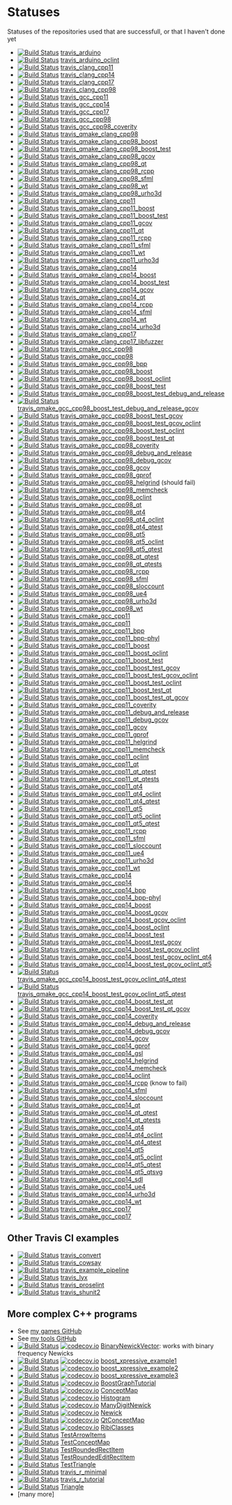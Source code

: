 # Statuses

Statuses of the repositories used that are successfull, or that I haven't done yet

 * [![Build Status](https://travis-ci.org/richelbilderbeek/travis_arduino.svg?branch=master)](https://travis-ci.org/richelbilderbeek/travis_arduino) [travis_arduino](https://github.com/richelbilderbeek/travis_arduino)
 * [![Build Status](https://travis-ci.org/richelbilderbeek/travis_arduino_oclint.svg?branch=master)](https://travis-ci.org/richelbilderbeek/travis_arduino_oclint) [travis_arduino_oclint](https://github.com/richelbilderbeek/travis_arduino_oclint)
 * [![Build Status](https://travis-ci.org/richelbilderbeek/travis_clang_cpp11.svg?branch=master)](https://travis-ci.org/richelbilderbeek/travis_clang_cpp11) [travis_clang_cpp11](https://github.com/richelbilderbeek/travis_clang_cpp11)
 * [![Build Status](https://travis-ci.org/richelbilderbeek/travis_clang_cpp14.svg?branch=master)](https://travis-ci.org/richelbilderbeek/travis_clang_cpp14) [travis_clang_cpp14](https://github.com/richelbilderbeek/travis_clang_cpp14)
 * [![Build Status](https://travis-ci.org/richelbilderbeek/travis_clang_cpp17.svg?branch=master)](https://travis-ci.org/richelbilderbeek/travis_clang_cpp17) [travis_clang_cpp17](https://github.com/richelbilderbeek/travis_clang_cpp17)
 * [![Build Status](https://travis-ci.org/richelbilderbeek/travis_clang_cpp98.svg?branch=master)](https://travis-ci.org/richelbilderbeek/travis_clang_cpp98) [travis_clang_cpp98](https://github.com/richelbilderbeek/travis_clang_cpp98)
 * [![Build Status](https://travis-ci.org/richelbilderbeek/travis_gcc_cpp11.svg?branch=master)](https://travis-ci.org/richelbilderbeek/travis_gcc_cpp11) [travis_gcc_cpp11](https://github.com/richelbilderbeek/travis_gcc_cpp11)
 * [![Build Status](https://travis-ci.org/richelbilderbeek/travis_gcc_cpp14.svg?branch=master)](https://travis-ci.org/richelbilderbeek/travis_gcc_cpp14) [travis_gcc_cpp14](https://github.com/richelbilderbeek/travis_gcc_cpp14)
 * [![Build Status](https://travis-ci.org/richelbilderbeek/travis_gcc_cpp17.svg?branch=master)](https://travis-ci.org/richelbilderbeek/travis_gcc_cpp17) [travis_gcc_cpp17](https://github.com/richelbilderbeek/travis_gcc_cpp17)
 * [![Build Status](https://travis-ci.org/richelbilderbeek/travis_gcc_cpp98.svg?branch=master)](https://travis-ci.org/richelbilderbeek/travis_gcc_cpp98) [travis_gcc_cpp98](https://github.com/richelbilderbeek/travis_gcc_cpp98)
 * [![Build Status](https://travis-ci.org/richelbilderbeek/travis_gcc_cpp98_coverity.svg?branch=master)](https://travis-ci.org/richelbilderbeek/travis_gcc_cpp98_coverity) [travis_gcc_cpp98_coverity](https://github.com/richelbilderbeek/travis_gcc_cpp98_coverity)
 * [![Build Status](https://travis-ci.org/richelbilderbeek/travis_qmake_clang_cpp98.svg?branch=master)](https://travis-ci.org/richelbilderbeek/travis_qmake_clang_cpp98) [travis_qmake_clang_cpp98](https://github.com/richelbilderbeek/travis_qmake_clang_cpp98)
 * [![Build Status](https://travis-ci.org/richelbilderbeek/travis_qmake_clang_cpp98_boost.svg?branch=master)](https://travis-ci.org/richelbilderbeek/travis_qmake_clang_cpp98_boost) [travis_qmake_clang_cpp98_boost](https://github.com/richelbilderbeek/travis_qmake_clang_cpp98_boost)
 * [![Build Status](https://travis-ci.org/richelbilderbeek/travis_qmake_clang_cpp98_boost_test.svg?branch=master)](https://travis-ci.org/richelbilderbeek/travis_qmake_clang_cpp98_boost_test) [travis_qmake_clang_cpp98_boost_test](https://github.com/richelbilderbeek/travis_qmake_clang_cpp98_boost_test)
 * [![Build Status](https://travis-ci.org/richelbilderbeek/travis_qmake_clang_cpp98_gcov.svg?branch=master)](https://travis-ci.org/richelbilderbeek/travis_qmake_clang_cpp98_gcov) [travis_qmake_clang_cpp98_gcov](https://github.com/richelbilderbeek/travis_qmake_clang_cpp98_gcov)
 * [![Build Status](https://travis-ci.org/richelbilderbeek/travis_qmake_clang_cpp98_qt.svg?branch=master)](https://travis-ci.org/richelbilderbeek/travis_qmake_clang_cpp98_qt) [travis_qmake_clang_cpp98_qt](https://github.com/richelbilderbeek/travis_qmake_clang_cpp98_qt)
 * [![Build Status](https://travis-ci.org/richelbilderbeek/travis_qmake_clang_cpp98_rcpp.svg?branch=master)](https://travis-ci.org/richelbilderbeek/travis_qmake_clang_cpp98_rcpp) [travis_qmake_clang_cpp98_rcpp](https://github.com/richelbilderbeek/travis_qmake_clang_cpp98_rcpp)
 * [![Build Status](https://travis-ci.org/richelbilderbeek/travis_qmake_clang_cpp98_sfml.svg?branch=master)](https://travis-ci.org/richelbilderbeek/travis_qmake_clang_cpp98_sfml) [travis_qmake_clang_cpp98_sfml](https://github.com/richelbilderbeek/travis_qmake_clang_cpp98_sfml)
 * [![Build Status](https://travis-ci.org/richelbilderbeek/travis_qmake_clang_cpp98_wt.svg?branch=master)](https://travis-ci.org/richelbilderbeek/travis_qmake_clang_cpp98_wt) [travis_qmake_clang_cpp98_wt](https://github.com/richelbilderbeek/travis_qmake_clang_cpp98_wt)
 * [![Build Status](https://travis-ci.org/richelbilderbeek/travis_qmake_clang_cpp98_urho3d.svg?branch=master)](https://travis-ci.org/richelbilderbeek/travis_qmake_clang_cpp98_urho3d) [travis_qmake_clang_cpp98_urho3d](https://github.com/richelbilderbeek/travis_qmake_clang_cpp98_urho3d)
 * [![Build Status](https://travis-ci.org/richelbilderbeek/travis_qmake_clang_cpp11.svg?branch=master)](https://travis-ci.org/richelbilderbeek/travis_qmake_clang_cpp11) [travis_qmake_clang_cpp11](https://github.com/richelbilderbeek/travis_qmake_clang_cpp11)
 * [![Build Status](https://travis-ci.org/richelbilderbeek/travis_qmake_clang_cpp11_boost.svg?branch=master)](https://travis-ci.org/richelbilderbeek/travis_qmake_clang_cpp11_boost) [travis_qmake_clang_cpp11_boost](https://github.com/richelbilderbeek/travis_qmake_clang_cpp11_boost)
 * [![Build Status](https://travis-ci.org/richelbilderbeek/travis_qmake_clang_cpp11_boost_test.svg?branch=master)](https://travis-ci.org/richelbilderbeek/travis_qmake_clang_cpp11_boost_test) [travis_qmake_clang_cpp11_boost_test](https://github.com/richelbilderbeek/travis_qmake_clang_cpp11_boost_test)
 * [![Build Status](https://travis-ci.org/richelbilderbeek/travis_qmake_clang_cpp11_gcov.svg?branch=master)](https://travis-ci.org/richelbilderbeek/travis_qmake_clang_cpp11_gcov) [travis_qmake_clang_cpp11_gcov](https://github.com/richelbilderbeek/travis_qmake_clang_cpp11_gcov)
 * [![Build Status](https://travis-ci.org/richelbilderbeek/travis_qmake_clang_cpp11_qt.svg?branch=master)](https://travis-ci.org/richelbilderbeek/travis_qmake_clang_cpp11_qt) [travis_qmake_clang_cpp11_qt](https://github.com/richelbilderbeek/travis_qmake_clang_cpp11_qt)
 * [![Build Status](https://travis-ci.org/richelbilderbeek/travis_qmake_clang_cpp11_rcpp.svg?branch=master)](https://travis-ci.org/richelbilderbeek/travis_qmake_clang_cpp11_rcpp) [travis_qmake_clang_cpp11_rcpp](https://github.com/richelbilderbeek/travis_qmake_clang_cpp11_rcpp)
 * [![Build Status](https://travis-ci.org/richelbilderbeek/travis_qmake_clang_cpp11_sfml.svg?branch=master)](https://travis-ci.org/richelbilderbeek/travis_qmake_clang_cpp11_sfml) [travis_qmake_clang_cpp11_sfml](https://github.com/richelbilderbeek/travis_qmake_clang_cpp11_sfml)
 * [![Build Status](https://travis-ci.org/richelbilderbeek/travis_qmake_clang_cpp11_wt.svg?branch=master)](https://travis-ci.org/richelbilderbeek/travis_qmake_clang_cpp11_wt) [travis_qmake_clang_cpp11_wt](https://github.com/richelbilderbeek/travis_qmake_clang_cpp11_wt)
 * [![Build Status](https://travis-ci.org/richelbilderbeek/travis_qmake_clang_cpp11_urho3d.svg?branch=master)](https://travis-ci.org/richelbilderbeek/travis_qmake_clang_cpp11_urho3d) [travis_qmake_clang_cpp11_urho3d](https://github.com/richelbilderbeek/travis_qmake_clang_cpp11_urho3d)
 * [![Build Status](https://travis-ci.org/richelbilderbeek/travis_qmake_clang_cpp14.svg?branch=master)](https://travis-ci.org/richelbilderbeek/travis_qmake_clang_cpp14) [travis_qmake_clang_cpp14](https://github.com/richelbilderbeek/travis_qmake_clang_cpp14)
 * [![Build Status](https://travis-ci.org/richelbilderbeek/travis_qmake_clang_cpp14_boost.svg?branch=master)](https://travis-ci.org/richelbilderbeek/travis_qmake_clang_cpp14_boost) [travis_qmake_clang_cpp14_boost](https://github.com/richelbilderbeek/travis_qmake_clang_cpp14_boost)
 * [![Build Status](https://travis-ci.org/richelbilderbeek/travis_qmake_clang_cpp14_boost_test.svg?branch=master)](https://travis-ci.org/richelbilderbeek/travis_qmake_clang_cpp14_boost_test) [travis_qmake_clang_cpp14_boost_test](https://github.com/richelbilderbeek/travis_qmake_clang_cpp14_boost_test)
 * [![Build Status](https://travis-ci.org/richelbilderbeek/travis_qmake_clang_cpp14_gcov.svg?branch=master)](https://travis-ci.org/richelbilderbeek/travis_qmake_clang_cpp14_gcov) [travis_qmake_clang_cpp14_gcov](https://github.com/richelbilderbeek/travis_qmake_clang_cpp14_gcov)
 * [![Build Status](https://travis-ci.org/richelbilderbeek/travis_qmake_clang_cpp14_qt.svg?branch=master)](https://travis-ci.org/richelbilderbeek/travis_qmake_clang_cpp14_qt) [travis_qmake_clang_cpp14_qt](https://github.com/richelbilderbeek/travis_qmake_clang_cpp14_qt)
 * [![Build Status](https://travis-ci.org/richelbilderbeek/travis_qmake_clang_cpp14_rcpp.svg?branch=master)](https://travis-ci.org/richelbilderbeek/travis_qmake_clang_cpp14_rcpp) [travis_qmake_clang_cpp14_rcpp](https://github.com/richelbilderbeek/travis_qmake_clang_cpp14_rcpp)
 * [![Build Status](https://travis-ci.org/richelbilderbeek/travis_qmake_clang_cpp14_sfml.svg?branch=master)](https://travis-ci.org/richelbilderbeek/travis_qmake_clang_cpp14_sfml) [travis_qmake_clang_cpp14_sfml](https://github.com/richelbilderbeek/travis_qmake_clang_cpp14_sfml)
 * [![Build Status](https://travis-ci.org/richelbilderbeek/travis_qmake_clang_cpp14_wt.svg?branch=master)](https://travis-ci.org/richelbilderbeek/travis_qmake_clang_cpp14_wt) [travis_qmake_clang_cpp14_wt](https://github.com/richelbilderbeek/travis_qmake_clang_cpp14_wt)
 * [![Build Status](https://travis-ci.org/richelbilderbeek/travis_qmake_clang_cpp14_urho3d.svg?branch=master)](https://travis-ci.org/richelbilderbeek/travis_qmake_clang_cpp14_urho3d) [travis_qmake_clang_cpp14_urho3d](https://github.com/richelbilderbeek/travis_qmake_clang_cpp14_urho3d)
 * [![Build Status](https://travis-ci.org/richelbilderbeek/travis_qmake_clang_cpp17.svg?branch=master)](https://travis-ci.org/richelbilderbeek/travis_qmake_clang_cpp17) [travis_qmake_clang_cpp17](https://github.com/richelbilderbeek/travis_qmake_clang_cpp17)
 * [![Build Status](https://travis-ci.org/richelbilderbeek/travis_qmake_clang_cpp17_libfuzzer.svg?branch=master)](https://travis-ci.org/richelbilderbeek/travis_qmake_clang_cpp17_libfuzzer) [travis_qmake_clang_cpp17_libfuzzer](https://github.com/richelbilderbeek/travis_qmake_clang_cpp17_libfuzzer)
 * [![Build Status](https://travis-ci.org/richelbilderbeek/travis_cmake_gcc_cpp98.svg?branch=master)](https://travis-ci.org/richelbilderbeek/travis_cmake_gcc_cpp98) [travis_cmake_gcc_cpp98](https://github.com/richelbilderbeek/travis_cmake_gcc_cpp98)
 * [![Build Status](https://travis-ci.org/richelbilderbeek/travis_qmake_gcc_cpp98.svg?branch=master)](https://travis-ci.org/richelbilderbeek/travis_qmake_gcc_cpp98) [travis_qmake_gcc_cpp98](https://github.com/richelbilderbeek/travis_qmake_gcc_cpp98)
 * [![Build Status](https://travis-ci.org/richelbilderbeek/travis_qmake_gcc_cpp98_bpp.svg?branch=master)](https://travis-ci.org/richelbilderbeek/travis_qmake_gcc_cpp98_bpp) [travis_qmake_gcc_cpp98_bpp](https://github.com/richelbilderbeek/travis_qmake_gcc_cpp98_bpp)
 * [![Build Status](https://travis-ci.org/richelbilderbeek/travis_qmake_gcc_cpp98_boost.svg?branch=master)](https://travis-ci.org/richelbilderbeek/travis_qmake_gcc_cpp98_boost) [travis_qmake_gcc_cpp98_boost](https://github.com/richelbilderbeek/travis_qmake_gcc_cpp98_boost)
 * [![Build Status](https://travis-ci.org/richelbilderbeek/travis_qmake_gcc_cpp98_boost_oclint.svg?branch=master)](https://travis-ci.org/richelbilderbeek/travis_qmake_gcc_cpp98_boost_oclint) [travis_qmake_gcc_cpp98_boost_oclint](https://github.com/richelbilderbeek/travis_qmake_gcc_cpp98_boost_oclint)
 * [![Build Status](https://travis-ci.org/richelbilderbeek/travis_qmake_gcc_cpp98_boost_test.svg?branch=master)](https://travis-ci.org/richelbilderbeek/travis_qmake_gcc_cpp98_boost_test) [travis_qmake_gcc_cpp98_boost_test](https://github.com/richelbilderbeek/travis_qmake_gcc_cpp98_boost_test)
 * [![Build Status](https://travis-ci.org/richelbilderbeek/travis_qmake_gcc_cpp98_boost_test_debug_and_release.svg?branch=master)](https://travis-ci.org/richelbilderbeek/travis_qmake_gcc_cpp98_boost_test_debug_and_release) [travis_qmake_gcc_cpp98_boost_test_debug_and_release](https://github.com/richelbilderbeek/travis_qmake_gcc_cpp98_boost_test_debug_and_release)
 * [![Build Status](https://travis-ci.org/richelbilderbeek/travis_qmake_gcc_cpp98_boost_test_debug_and_release_gcov.svg?branch=master)](https://travis-ci.org/richelbilderbeek/travis_qmake_gcc_cpp98_boost_test_debug_and_release_gcov) [travis_qmake_gcc_cpp98_boost_test_debug_and_release_gcov](https://github.com/richelbilderbeek/travis_qmake_gcc_cpp98_boost_test_debug_and_release_gcov)
 * [![Build Status](https://travis-ci.org/richelbilderbeek/travis_qmake_gcc_cpp98_boost_test_gcov.svg?branch=master)](https://travis-ci.org/richelbilderbeek/travis_qmake_gcc_cpp98_boost_test_gcov) [travis_qmake_gcc_cpp98_boost_test_gcov](https://github.com/richelbilderbeek/travis_qmake_gcc_cpp98_boost_test_gcov)
 * [![Build Status](https://travis-ci.org/richelbilderbeek/travis_qmake_gcc_cpp98_boost_test_gcov_oclint.svg?branch=master)](https://travis-ci.org/richelbilderbeek/travis_qmake_gcc_cpp98_boost_test_gcov_oclint) [travis_qmake_gcc_cpp98_boost_test_gcov_oclint](https://github.com/richelbilderbeek/travis_qmake_gcc_cpp98_boost_test_gcov_oclint)
 * [![Build Status](https://travis-ci.org/richelbilderbeek/travis_qmake_gcc_cpp98_boost_test_oclint.svg?branch=master)](https://travis-ci.org/richelbilderbeek/travis_qmake_gcc_cpp98_boost_test_oclint) [travis_qmake_gcc_cpp98_boost_test_oclint](https://github.com/richelbilderbeek/travis_qmake_gcc_cpp98_boost_test_oclint)
 * [![Build Status](https://travis-ci.org/richelbilderbeek/travis_qmake_gcc_cpp98_boost_test_qt.svg?branch=master)](https://travis-ci.org/richelbilderbeek/travis_qmake_gcc_cpp98_boost_test_qt) [travis_qmake_gcc_cpp98_boost_test_qt](https://github.com/richelbilderbeek/travis_qmake_gcc_cpp98_boost_test_qt)
 * [![Build Status](https://travis-ci.org/richelbilderbeek/travis_qmake_gcc_cpp98_coverity.svg?branch=master)](https://travis-ci.org/richelbilderbeek/travis_qmake_gcc_cpp98_coverity) [travis_qmake_gcc_cpp98_coverity](https://github.com/richelbilderbeek/travis_qmake_gcc_cpp98_coverity)
 * [![Build Status](https://travis-ci.org/richelbilderbeek/travis_qmake_gcc_cpp98_debug_and_release.svg?branch=master)](https://travis-ci.org/richelbilderbeek/travis_qmake_gcc_cpp98_debug_and_release) [travis_qmake_gcc_cpp98_debug_and_release](https://github.com/richelbilderbeek/travis_qmake_gcc_cpp98_debug_and_release)
 * [![Build Status](https://travis-ci.org/richelbilderbeek/travis_qmake_gcc_cpp98_debug_gcov.svg?branch=master)](https://travis-ci.org/richelbilderbeek/travis_qmake_gcc_cpp98_debug_gcov) [travis_qmake_gcc_cpp98_debug_gcov](https://github.com/richelbilderbeek/travis_qmake_gcc_cpp98_debug_gcov)
 * [![Build Status](https://travis-ci.org/richelbilderbeek/travis_qmake_gcc_cpp98_gcov.svg?branch=master)](https://travis-ci.org/richelbilderbeek/travis_qmake_gcc_cpp98_gcov) [travis_qmake_gcc_cpp98_gcov](https://github.com/richelbilderbeek/travis_qmake_gcc_cpp98_gcov)
 * [![Build Status](https://travis-ci.org/richelbilderbeek/travis_qmake_gcc_cpp98_gprof.svg?branch=master)](https://travis-ci.org/richelbilderbeek/travis_qmake_gcc_cpp98_gprof) [travis_qmake_gcc_cpp98_gprof](https://github.com/richelbilderbeek/travis_qmake_gcc_cpp98_gprof)
 * [![Build Status](https://travis-ci.org/richelbilderbeek/travis_qmake_gcc_cpp98_helgrind.svg?branch=master)](https://travis-ci.org/richelbilderbeek/travis_qmake_gcc_cpp98_helgrind) [travis_qmake_gcc_cpp98_helgrind](https://github.com/richelbilderbeek/travis_qmake_gcc_cpp98_helgrind) (should fail)
 * [![Build Status](https://travis-ci.org/richelbilderbeek/travis_qmake_gcc_cpp98_memcheck.svg?branch=master)](https://travis-ci.org/richelbilderbeek/travis_qmake_gcc_cpp98_memcheck) [travis_qmake_gcc_cpp98_memcheck](https://github.com/richelbilderbeek/travis_qmake_gcc_cpp98_memcheck)
 * [![Build Status](https://travis-ci.org/richelbilderbeek/travis_qmake_gcc_cpp98_oclint.svg?branch=master)](https://travis-ci.org/richelbilderbeek/travis_qmake_gcc_cpp98_oclint) [travis_qmake_gcc_cpp98_oclint](https://github.com/richelbilderbeek/travis_qmake_gcc_cpp98_oclint)
 * [![Build Status](https://travis-ci.org/richelbilderbeek/travis_qmake_gcc_cpp98_qt.svg?branch=master)](https://travis-ci.org/richelbilderbeek/travis_qmake_gcc_cpp98_qt) [travis_qmake_gcc_cpp98_qt](https://github.com/richelbilderbeek/travis_qmake_gcc_cpp98_qt)
 * [![Build Status](https://travis-ci.org/richelbilderbeek/travis_qmake_gcc_cpp98_qt4.svg?branch=master)](https://travis-ci.org/richelbilderbeek/travis_qmake_gcc_cpp98_qt4) [travis_qmake_gcc_cpp98_qt4](https://github.com/richelbilderbeek/travis_qmake_gcc_cpp98_qt4)
 * [![Build Status](https://travis-ci.org/richelbilderbeek/travis_qmake_gcc_cpp98_qt4_oclint.svg?branch=master)](https://travis-ci.org/richelbilderbeek/travis_qmake_gcc_cpp98_qt4_oclint) [travis_qmake_gcc_cpp98_qt4_oclint](https://github.com/richelbilderbeek/travis_qmake_gcc_cpp98_qt4_oclint)
 * [![Build Status](https://travis-ci.org/richelbilderbeek/travis_qmake_gcc_cpp98_qt4_qtest.svg?branch=master)](https://travis-ci.org/richelbilderbeek/travis_qmake_gcc_cpp98_qt4_qtest) [travis_qmake_gcc_cpp98_qt4_qtest](https://github.com/richelbilderbeek/travis_qmake_gcc_cpp98_qt4_qtest)
 * [![Build Status](https://travis-ci.org/richelbilderbeek/travis_qmake_gcc_cpp98_qt5.svg?branch=master)](https://travis-ci.org/richelbilderbeek/travis_qmake_gcc_cpp98_qt5) [travis_qmake_gcc_cpp98_qt5](https://github.com/richelbilderbeek/travis_qmake_gcc_cpp98_qt5)
 * [![Build Status](https://travis-ci.org/richelbilderbeek/travis_qmake_gcc_cpp98_qt5_oclint.svg?branch=master)](https://travis-ci.org/richelbilderbeek/travis_qmake_gcc_cpp98_qt5_oclint) [travis_qmake_gcc_cpp98_qt5_oclint](https://github.com/richelbilderbeek/travis_qmake_gcc_cpp98_qt5_oclint)
 * [![Build Status](https://travis-ci.org/richelbilderbeek/travis_qmake_gcc_cpp98_qt5_qtest.svg?branch=master)](https://travis-ci.org/richelbilderbeek/travis_qmake_gcc_cpp98_qt5_qtest) [travis_qmake_gcc_cpp98_qt5_qtest](https://github.com/richelbilderbeek/travis_qmake_gcc_cpp98_qt5_qtest)
 * [![Build Status](https://travis-ci.org/richelbilderbeek/travis_qmake_gcc_cpp98_qt_qtest.svg?branch=master)](https://travis-ci.org/richelbilderbeek/travis_qmake_gcc_cpp98_qt_qtest) [travis_qmake_gcc_cpp98_qt_qtest](https://github.com/richelbilderbeek/travis_qmake_gcc_cpp98_qt_qtest)
 * [![Build Status](https://travis-ci.org/richelbilderbeek/travis_qmake_gcc_cpp98_qt_qtests.svg?branch=master)](https://travis-ci.org/richelbilderbeek/travis_qmake_gcc_cpp98_qt_qtests) [travis_qmake_gcc_cpp98_qt_qtests](https://github.com/richelbilderbeek/travis_qmake_gcc_cpp98_qt_qtests)
 * [![Build Status](https://travis-ci.org/richelbilderbeek/travis_qmake_gcc_cpp98_rcpp.svg?branch=master)](https://travis-ci.org/richelbilderbeek/travis_qmake_gcc_cpp98_rcpp) [travis_qmake_gcc_cpp98_rcpp](https://github.com/richelbilderbeek/travis_qmake_gcc_cpp98_rcpp)
 * [![Build Status](https://travis-ci.org/richelbilderbeek/travis_qmake_gcc_cpp98_sfml.svg?branch=master)](https://travis-ci.org/richelbilderbeek/travis_qmake_gcc_cpp98_sfml) [travis_qmake_gcc_cpp98_sfml](https://github.com/richelbilderbeek/travis_qmake_gcc_cpp98_sfml)
 * [![Build Status](https://travis-ci.org/richelbilderbeek/travis_qmake_gcc_cpp98_sloccount.svg?branch=master)](https://travis-ci.org/richelbilderbeek/travis_qmake_gcc_cpp98_sloccount) [travis_qmake_gcc_cpp98_sloccount](https://github.com/richelbilderbeek/travis_qmake_gcc_cpp98_sloccount)
 * [![Build Status](https://travis-ci.org/richelbilderbeek/travis_qmake_gcc_cpp98_ue4.svg?branch=master)](https://travis-ci.org/richelbilderbeek/travis_qmake_gcc_cpp98_ue4) [travis_qmake_gcc_cpp98_ue4](https://github.com/richelbilderbeek/travis_qmake_gcc_cpp98_ue4)
 * [![Build Status](https://travis-ci.org/richelbilderbeek/travis_qmake_gcc_cpp98_urho3d.svg?branch=master)](https://travis-ci.org/richelbilderbeek/travis_qmake_gcc_cpp98_urho3d) [travis_qmake_gcc_cpp98_urho3d](https://github.com/richelbilderbeek/travis_qmake_gcc_cpp98_urho3d)
 * [![Build Status](https://travis-ci.org/richelbilderbeek/travis_qmake_gcc_cpp98_wt.svg?branch=master)](https://travis-ci.org/richelbilderbeek/travis_qmake_gcc_cpp98_wt) [travis_qmake_gcc_cpp98_wt](https://github.com/richelbilderbeek/travis_qmake_gcc_cpp98_wt)
 * [![Build Status](https://travis-ci.org/richelbilderbeek/travis_cmake_gcc_cpp11.svg?branch=master)](https://travis-ci.org/richelbilderbeek/travis_cmake_gcc_cpp11) [travis_cmake_gcc_cpp11](https://github.com/richelbilderbeek/travis_cmake_gcc_cpp11)
 * [![Build Status](https://travis-ci.org/richelbilderbeek/travis_qmake_gcc_cpp11.svg?branch=master)](https://travis-ci.org/richelbilderbeek/travis_qmake_gcc_cpp11) [travis_qmake_gcc_cpp11](https://github.com/richelbilderbeek/travis_qmake_gcc_cpp11)
 * [![Build Status](https://travis-ci.org/richelbilderbeek/travis_qmake_gcc_cpp11_bpp.svg?branch=master)](https://travis-ci.org/richelbilderbeek/travis_qmake_gcc_cpp11_bpp) [travis_qmake_gcc_cpp11_bpp](https://github.com/richelbilderbeek/travis_qmake_gcc_cpp11_bpp)
 * [![Build Status](https://travis-ci.org/richelbilderbeek/travis_qmake_gcc_cpp11_bpp-phyl.svg?branch=master)](https://travis-ci.org/richelbilderbeek/travis_qmake_gcc_cpp11_bpp-phyl) [travis_qmake_gcc_cpp11_bpp-phyl](https://github.com/richelbilderbeek/travis_qmake_gcc_cpp11_bpp-phyl)
 * [![Build Status](https://travis-ci.org/richelbilderbeek/travis_qmake_gcc_cpp11_boost.svg?branch=master)](https://travis-ci.org/richelbilderbeek/travis_qmake_gcc_cpp11_boost) [travis_qmake_gcc_cpp11_boost](https://github.com/richelbilderbeek/travis_qmake_gcc_cpp11_boost)
 * [![Build Status](https://travis-ci.org/richelbilderbeek/travis_qmake_gcc_cpp11_boost_oclint.svg?branch=master)](https://travis-ci.org/richelbilderbeek/travis_qmake_gcc_cpp11_boost_oclint) [travis_qmake_gcc_cpp11_boost_oclint](https://github.com/richelbilderbeek/travis_qmake_gcc_cpp11_boost_oclint)
 * [![Build Status](https://travis-ci.org/richelbilderbeek/travis_qmake_gcc_cpp11_boost_test.svg?branch=master)](https://travis-ci.org/richelbilderbeek/travis_qmake_gcc_cpp11_boost_test) [travis_qmake_gcc_cpp11_boost_test](https://github.com/richelbilderbeek/travis_qmake_gcc_cpp11_boost_test)
 * [![Build Status](https://travis-ci.org/richelbilderbeek/travis_qmake_gcc_cpp11_boost_test_gcov.svg?branch=master)](https://travis-ci.org/richelbilderbeek/travis_qmake_gcc_cpp11_boost_test_gcov) [travis_qmake_gcc_cpp11_boost_test_gcov](https://github.com/richelbilderbeek/travis_qmake_gcc_cpp11_boost_test_gcov)
 * [![Build Status](https://travis-ci.org/richelbilderbeek/travis_qmake_gcc_cpp11_boost_test_gcov_oclint.svg?branch=master)](https://travis-ci.org/richelbilderbeek/travis_qmake_gcc_cpp11_boost_test_gcov_oclint) [travis_qmake_gcc_cpp11_boost_test_gcov_oclint](https://github.com/richelbilderbeek/travis_qmake_gcc_cpp11_boost_test_gcov_oclint)
 * [![Build Status](https://travis-ci.org/richelbilderbeek/travis_qmake_gcc_cpp11_boost_test_oclint.svg?branch=master)](https://travis-ci.org/richelbilderbeek/travis_qmake_gcc_cpp11_boost_test_oclint) [travis_qmake_gcc_cpp11_boost_test_oclint](https://github.com/richelbilderbeek/travis_qmake_gcc_cpp11_boost_test_oclint)
 * [![Build Status](https://travis-ci.org/richelbilderbeek/travis_qmake_gcc_cpp11_boost_test_qt.svg?branch=master)](https://travis-ci.org/richelbilderbeek/travis_qmake_gcc_cpp11_boost_test_qt) [travis_qmake_gcc_cpp11_boost_test_qt](https://github.com/richelbilderbeek/travis_qmake_gcc_cpp11_boost_test_qt)
 * [![Build Status](https://travis-ci.org/richelbilderbeek/travis_qmake_gcc_cpp11_boost_test_qt_gcov.svg?branch=master)](https://travis-ci.org/richelbilderbeek/travis_qmake_gcc_cpp11_boost_test_qt_gcov) [travis_qmake_gcc_cpp11_boost_test_qt_gcov](https://github.com/richelbilderbeek/travis_qmake_gcc_cpp11_boost_test_qt_gcov)
 * [![Build Status](https://travis-ci.org/richelbilderbeek/travis_qmake_gcc_cpp11_coverity.svg?branch=master)](https://travis-ci.org/richelbilderbeek/travis_qmake_gcc_cpp11_coverity) [travis_qmake_gcc_cpp11_coverity](https://github.com/richelbilderbeek/travis_qmake_gcc_cpp11_coverity)
 * [![Build Status](https://travis-ci.org/richelbilderbeek/travis_qmake_gcc_cpp11_debug_and_release.svg?branch=master)](https://travis-ci.org/richelbilderbeek/travis_qmake_gcc_cpp11_debug_and_release) [travis_qmake_gcc_cpp11_debug_and_release](https://github.com/richelbilderbeek/travis_qmake_gcc_cpp11_debug_and_release)
 * [![Build Status](https://travis-ci.org/richelbilderbeek/travis_qmake_gcc_cpp11_debug_gcov.svg?branch=master)](https://travis-ci.org/richelbilderbeek/travis_qmake_gcc_cpp11_debug_gcov) [travis_qmake_gcc_cpp11_debug_gcov](https://github.com/richelbilderbeek/travis_qmake_gcc_cpp11_debug_gcov)
 * [![Build Status](https://travis-ci.org/richelbilderbeek/travis_qmake_gcc_cpp11_gcov.svg?branch=master)](https://travis-ci.org/richelbilderbeek/travis_qmake_gcc_cpp11_gcov) [travis_qmake_gcc_cpp11_gcov](https://github.com/richelbilderbeek/travis_qmake_gcc_cpp11_gcov)
 * [![Build Status](https://travis-ci.org/richelbilderbeek/travis_qmake_gcc_cpp11_gprof.svg?branch=master)](https://travis-ci.org/richelbilderbeek/travis_qmake_gcc_cpp11_gprof) [travis_qmake_gcc_cpp11_gprof](https://github.com/richelbilderbeek/travis_qmake_gcc_cpp11_gprof)
 * [![Build Status](https://travis-ci.org/richelbilderbeek/travis_qmake_gcc_cpp11_helgrind.svg?branch=master)](https://travis-ci.org/richelbilderbeek/travis_qmake_gcc_cpp11_helgrind) [travis_qmake_gcc_cpp11_helgrind](https://github.com/richelbilderbeek/travis_qmake_gcc_cpp11_helgrind)
 * [![Build Status](https://travis-ci.org/richelbilderbeek/travis_qmake_gcc_cpp11_memcheck.svg?branch=master)](https://travis-ci.org/richelbilderbeek/travis_qmake_gcc_cpp11_memcheck) [travis_qmake_gcc_cpp11_memcheck](https://github.com/richelbilderbeek/travis_qmake_gcc_cpp11_memcheck)
 * [![Build Status](https://travis-ci.org/richelbilderbeek/travis_qmake_gcc_cpp11_oclint.svg?branch=master)](https://travis-ci.org/richelbilderbeek/travis_qmake_gcc_cpp11_oclint) [travis_qmake_gcc_cpp11_oclint](https://github.com/richelbilderbeek/travis_qmake_gcc_cpp11_oclint)
 * [![Build Status](https://travis-ci.org/richelbilderbeek/travis_qmake_gcc_cpp11_qt.svg?branch=master)](https://travis-ci.org/richelbilderbeek/travis_qmake_gcc_cpp11_qt) [travis_qmake_gcc_cpp11_qt](https://github.com/richelbilderbeek/travis_qmake_gcc_cpp11_qt)
 * [![Build Status](https://travis-ci.org/richelbilderbeek/travis_qmake_gcc_cpp11_qt_qtest.svg?branch=master)](https://travis-ci.org/richelbilderbeek/travis_qmake_gcc_cpp11_qt_qtest) [travis_qmake_gcc_cpp11_qt_qtest](https://github.com/richelbilderbeek/travis_qmake_gcc_cpp11_qt_qtest)
 * [![Build Status](https://travis-ci.org/richelbilderbeek/travis_qmake_gcc_cpp11_qt_qtests.svg?branch=master)](https://travis-ci.org/richelbilderbeek/travis_qmake_gcc_cpp11_qt_qtests) [travis_qmake_gcc_cpp11_qt_qtests](https://github.com/richelbilderbeek/travis_qmake_gcc_cpp11_qt_qtests)
 * [![Build Status](https://travis-ci.org/richelbilderbeek/travis_qmake_gcc_cpp11_qt4.svg?branch=master)](https://travis-ci.org/richelbilderbeek/travis_qmake_gcc_cpp11_qt4) [travis_qmake_gcc_cpp11_qt4](https://github.com/richelbilderbeek/travis_qmake_gcc_cpp11_qt4)
 * [![Build Status](https://travis-ci.org/richelbilderbeek/travis_qmake_gcc_cpp11_qt4_oclint.svg?branch=master)](https://travis-ci.org/richelbilderbeek/travis_qmake_gcc_cpp11_qt4_oclint) [travis_qmake_gcc_cpp11_qt4_oclint](https://github.com/richelbilderbeek/travis_qmake_gcc_cpp11_qt4_oclint)
 * [![Build Status](https://travis-ci.org/richelbilderbeek/travis_qmake_gcc_cpp11_qt4_qtest.svg?branch=master)](https://travis-ci.org/richelbilderbeek/travis_qmake_gcc_cpp11_qt4_qtest) [travis_qmake_gcc_cpp11_qt4_qtest](https://github.com/richelbilderbeek/travis_qmake_gcc_cpp11_qt4_qtest)
 * [![Build Status](https://travis-ci.org/richelbilderbeek/travis_qmake_gcc_cpp11_qt5.svg?branch=master)](https://travis-ci.org/richelbilderbeek/travis_qmake_gcc_cpp11_qt5) [travis_qmake_gcc_cpp11_qt5](https://github.com/richelbilderbeek/travis_qmake_gcc_cpp11_qt5)
 * [![Build Status](https://travis-ci.org/richelbilderbeek/travis_qmake_gcc_cpp11_qt5_oclint.svg?branch=master)](https://travis-ci.org/richelbilderbeek/travis_qmake_gcc_cpp11_qt5_oclint) [travis_qmake_gcc_cpp11_qt5_oclint](https://github.com/richelbilderbeek/travis_qmake_gcc_cpp11_qt5_oclint)
 * [![Build Status](https://travis-ci.org/richelbilderbeek/travis_qmake_gcc_cpp11_qt5_qtest.svg?branch=master)](https://travis-ci.org/richelbilderbeek/travis_qmake_gcc_cpp11_qt5_qtest) [travis_qmake_gcc_cpp11_qt5_qtest](https://github.com/richelbilderbeek/travis_qmake_gcc_cpp11_qt5_qtest)
 * [![Build Status](https://travis-ci.org/richelbilderbeek/travis_qmake_gcc_cpp11_rcpp.svg?branch=master)](https://travis-ci.org/richelbilderbeek/travis_qmake_gcc_cpp11_rcpp) [travis_qmake_gcc_cpp11_rcpp](https://github.com/richelbilderbeek/travis_qmake_gcc_cpp11_rcpp)
 * [![Build Status](https://travis-ci.org/richelbilderbeek/travis_qmake_gcc_cpp11_sfml.svg?branch=master)](https://travis-ci.org/richelbilderbeek/travis_qmake_gcc_cpp11_sfml) [travis_qmake_gcc_cpp11_sfml](https://github.com/richelbilderbeek/travis_qmake_gcc_cpp11_sfml)
 * [![Build Status](https://travis-ci.org/richelbilderbeek/travis_qmake_gcc_cpp11_sloccount.svg?branch=master)](https://travis-ci.org/richelbilderbeek/travis_qmake_gcc_cpp11_sloccount) [travis_qmake_gcc_cpp11_sloccount](https://github.com/richelbilderbeek/travis_qmake_gcc_cpp11_sloccount)
 * [![Build Status](https://travis-ci.org/richelbilderbeek/travis_qmake_gcc_cpp11_ue4.svg?branch=master)](https://travis-ci.org/richelbilderbeek/travis_qmake_gcc_cpp11_ue4) [travis_qmake_gcc_cpp11_ue4](https://github.com/richelbilderbeek/travis_qmake_gcc_cpp11_ue4)
 * [![Build Status](https://travis-ci.org/richelbilderbeek/travis_qmake_gcc_cpp11_urho3d.svg?branch=master)](https://travis-ci.org/richelbilderbeek/travis_qmake_gcc_cpp11_urho3d) [travis_qmake_gcc_cpp11_urho3d](https://github.com/richelbilderbeek/travis_qmake_gcc_cpp11_urho3d)
 * [![Build Status](https://travis-ci.org/richelbilderbeek/travis_qmake_gcc_cpp11_wt.svg?branch=master)](https://travis-ci.org/richelbilderbeek/travis_qmake_gcc_cpp11_wt) [travis_qmake_gcc_cpp11_wt](https://github.com/richelbilderbeek/travis_qmake_gcc_cpp11_wt)
 * [![Build Status](https://travis-ci.org/richelbilderbeek/travis_cmake_gcc_cpp14.svg?branch=master)](https://travis-ci.org/richelbilderbeek/travis_cmake_gcc_cpp14) [travis_cmake_gcc_cpp14](https://github.com/richelbilderbeek/travis_cmake_gcc_cpp14)
 * [![Build Status](https://travis-ci.org/richelbilderbeek/travis_qmake_gcc_cpp14.svg?branch=master)](https://travis-ci.org/richelbilderbeek/travis_qmake_gcc_cpp14) [travis_qmake_gcc_cpp14](https://github.com/richelbilderbeek/travis_qmake_gcc_cpp14)
 * [![Build Status](https://travis-ci.org/richelbilderbeek/travis_qmake_gcc_cpp14_bpp.svg?branch=master)](https://travis-ci.org/richelbilderbeek/travis_qmake_gcc_cpp14_bpp) [travis_qmake_gcc_cpp14_bpp](https://github.com/richelbilderbeek/travis_qmake_gcc_cpp14_bpp)
 * [![Build Status](https://travis-ci.org/richelbilderbeek/travis_qmake_gcc_cpp14_bpp-phyl.svg?branch=master)](https://travis-ci.org/richelbilderbeek/travis_qmake_gcc_cpp14_bpp-phyl) [travis_qmake_gcc_cpp14_bpp-phyl](https://github.com/richelbilderbeek/travis_qmake_gcc_cpp14_bpp-phyl)
 * [![Build Status](https://travis-ci.org/richelbilderbeek/travis_qmake_gcc_cpp14_boost.svg?branch=master)](https://travis-ci.org/richelbilderbeek/travis_qmake_gcc_cpp14_boost) [travis_qmake_gcc_cpp14_boost](https://github.com/richelbilderbeek/travis_qmake_gcc_cpp14_boost)
 * [![Build Status](https://travis-ci.org/richelbilderbeek/travis_qmake_gcc_cpp14_boost_gcov.svg?branch=master)](https://travis-ci.org/richelbilderbeek/travis_qmake_gcc_cpp14_boost_gcov) [travis_qmake_gcc_cpp14_boost_gcov](https://github.com/richelbilderbeek/travis_qmake_gcc_cpp14_boost_gcov)
 * [![Build Status](https://travis-ci.org/richelbilderbeek/travis_qmake_gcc_cpp14_boost_gcov_oclint.svg?branch=master)](https://travis-ci.org/richelbilderbeek/travis_qmake_gcc_cpp14_boost_gcov_oclint) [travis_qmake_gcc_cpp14_boost_gcov_oclint](https://github.com/richelbilderbeek/travis_qmake_gcc_cpp14_boost_gcov_oclint)
 * [![Build Status](https://travis-ci.org/richelbilderbeek/travis_qmake_gcc_cpp14_boost_oclint.svg?branch=master)](https://travis-ci.org/richelbilderbeek/travis_qmake_gcc_cpp14_boost_oclint) [travis_qmake_gcc_cpp14_boost_oclint](https://github.com/richelbilderbeek/travis_qmake_gcc_cpp14_boost_oclint)
 * [![Build Status](https://travis-ci.org/richelbilderbeek/travis_qmake_gcc_cpp14_boost_test.svg?branch=master)](https://travis-ci.org/richelbilderbeek/travis_qmake_gcc_cpp14_boost_test) [travis_qmake_gcc_cpp14_boost_test](https://github.com/richelbilderbeek/travis_qmake_gcc_cpp14_boost_test)
 * [![Build Status](https://travis-ci.org/richelbilderbeek/travis_qmake_gcc_cpp14_boost_test_gcov.svg?branch=master)](https://travis-ci.org/richelbilderbeek/travis_qmake_gcc_cpp14_boost_test_gcov) [travis_qmake_gcc_cpp14_boost_test_gcov](https://github.com/richelbilderbeek/travis_qmake_gcc_cpp14_boost_test_gcov)
 * [![Build Status](https://travis-ci.org/richelbilderbeek/travis_qmake_gcc_cpp14_boost_test_gcov_oclint.svg?branch=master)](https://travis-ci.org/richelbilderbeek/travis_qmake_gcc_cpp14_boost_test_gcov_oclint) [travis_qmake_gcc_cpp14_boost_test_gcov_oclint](https://github.com/richelbilderbeek/travis_qmake_gcc_cpp14_boost_test_gcov_oclint)
 * [![Build Status](https://travis-ci.org/richelbilderbeek/travis_qmake_gcc_cpp14_boost_test_gcov_oclint_qt4.svg?branch=master)](https://travis-ci.org/richelbilderbeek/travis_qmake_gcc_cpp14_boost_test_gcov_oclint_qt4) [travis_qmake_gcc_cpp14_boost_test_gcov_oclint_qt4](https://github.com/richelbilderbeek/travis_qmake_gcc_cpp14_boost_test_gcov_oclint_qt4)
 * [![Build Status](https://travis-ci.org/richelbilderbeek/travis_qmake_gcc_cpp14_boost_test_gcov_oclint_qt5.svg?branch=master)](https://travis-ci.org/richelbilderbeek/travis_qmake_gcc_cpp14_boost_test_gcov_oclint_qt5) [travis_qmake_gcc_cpp14_boost_test_gcov_oclint_qt5](https://github.com/richelbilderbeek/travis_qmake_gcc_cpp14_boost_test_gcov_oclint_qt5)
 * [![Build Status](https://travis-ci.org/richelbilderbeek/travis_qmake_gcc_cpp14_boost_test_gcov_oclint_qt4_qtest.svg?branch=master)](https://travis-ci.org/richelbilderbeek/travis_qmake_gcc_cpp14_boost_test_gcov_oclint_qt4_qtest) [travis_qmake_gcc_cpp14_boost_test_gcov_oclint_qt4_qtest](https://github.com/richelbilderbeek/travis_qmake_gcc_cpp14_boost_test_gcov_oclint_qt4_qtest)
 * [![Build Status](https://travis-ci.org/richelbilderbeek/travis_qmake_gcc_cpp14_boost_test_gcov_oclint_qt5_qtest.svg?branch=master)](https://travis-ci.org/richelbilderbeek/travis_qmake_gcc_cpp14_boost_test_gcov_oclint_qt5_qtest) [travis_qmake_gcc_cpp14_boost_test_gcov_oclint_qt5_qtest](https://github.com/richelbilderbeek/travis_qmake_gcc_cpp14_boost_test_gcov_oclint_qt5_qtest)
 * [![Build Status](https://travis-ci.org/richelbilderbeek/travis_qmake_gcc_cpp14_boost_test_qt.svg?branch=master)](https://travis-ci.org/richelbilderbeek/travis_qmake_gcc_cpp14_boost_test_qt) [travis_qmake_gcc_cpp14_boost_test_qt](https://github.com/richelbilderbeek/travis_qmake_gcc_cpp14_boost_test_qt)
 * [![Build Status](https://travis-ci.org/richelbilderbeek/travis_qmake_gcc_cpp14_boost_test_qt_gcov.svg?branch=master)](https://travis-ci.org/richelbilderbeek/travis_qmake_gcc_cpp14_boost_test_qt_gcov) [travis_qmake_gcc_cpp14_boost_test_qt_gcov](https://github.com/richelbilderbeek/travis_qmake_gcc_cpp14_boost_test_qt_gcov)
 * [![Build Status](https://travis-ci.org/richelbilderbeek/travis_qmake_gcc_cpp14_coverity.svg?branch=master)](https://travis-ci.org/richelbilderbeek/travis_qmake_gcc_cpp14_coverity) [travis_qmake_gcc_cpp14_coverity](https://github.com/richelbilderbeek/travis_qmake_gcc_cpp14_coverity)
 * [![Build Status](https://travis-ci.org/richelbilderbeek/travis_qmake_gcc_cpp14_debug_and_release.svg?branch=master)](https://travis-ci.org/richelbilderbeek/travis_qmake_gcc_cpp14_debug_and_release) [travis_qmake_gcc_cpp14_debug_and_release](https://github.com/richelbilderbeek/travis_qmake_gcc_cpp14_debug_and_release)
 * [![Build Status](https://travis-ci.org/richelbilderbeek/travis_qmake_gcc_cpp14_debug_gcov.svg?branch=master)](https://travis-ci.org/richelbilderbeek/travis_qmake_gcc_cpp14_debug_gcov) [travis_qmake_gcc_cpp14_debug_gcov](https://github.com/richelbilderbeek/travis_qmake_gcc_cpp14_debug_gcov)
 * [![Build Status](https://travis-ci.org/richelbilderbeek/travis_qmake_gcc_cpp14_gcov.svg?branch=master)](https://travis-ci.org/richelbilderbeek/travis_qmake_gcc_cpp14_gcov) [travis_qmake_gcc_cpp14_gcov](https://github.com/richelbilderbeek/travis_qmake_gcc_cpp14_gcov)
 * [![Build Status](https://travis-ci.org/richelbilderbeek/travis_qmake_gcc_cpp14_gprof.svg?branch=master)](https://travis-ci.org/richelbilderbeek/travis_qmake_gcc_cpp14_gprof) [travis_qmake_gcc_cpp14_gprof](https://github.com/richelbilderbeek/travis_qmake_gcc_cpp14_gprof)
 * [![Build Status](https://travis-ci.org/richelbilderbeek/travis_qmake_gcc_cpp14_gsl.svg?branch=master)](https://travis-ci.org/richelbilderbeek/travis_qmake_gcc_cpp14_gsl) [travis_qmake_gcc_cpp14_gsl](https://github.com/richelbilderbeek/travis_qmake_gcc_cpp14_gsl)
 * [![Build Status](https://travis-ci.org/richelbilderbeek/travis_qmake_gcc_cpp14_helgrind.svg?branch=master)](https://travis-ci.org/richelbilderbeek/travis_qmake_gcc_cpp14_helgrind) [travis_qmake_gcc_cpp14_helgrind](https://github.com/richelbilderbeek/travis_qmake_gcc_cpp14_helgrind)
 * [![Build Status](https://travis-ci.org/richelbilderbeek/travis_qmake_gcc_cpp14_memcheck.svg?branch=master)](https://travis-ci.org/richelbilderbeek/travis_qmake_gcc_cpp14_memcheck) [travis_qmake_gcc_cpp14_memcheck](https://github.com/richelbilderbeek/travis_qmake_gcc_cpp14_memcheck)
 * [![Build Status](https://travis-ci.org/richelbilderbeek/travis_qmake_gcc_cpp14_oclint.svg?branch=master)](https://travis-ci.org/richelbilderbeek/travis_qmake_gcc_cpp14_oclint) [travis_qmake_gcc_cpp14_oclint](https://github.com/richelbilderbeek/travis_qmake_gcc_cpp14_oclint)
 * [![Build Status](https://travis-ci.org/richelbilderbeek/travis_qmake_gcc_cpp14_rcpp.svg?branch=master)](https://travis-ci.org/richelbilderbeek/travis_qmake_gcc_cpp14_rcpp) [travis_qmake_gcc_cpp14_rcpp](https://github.com/richelbilderbeek/travis_qmake_gcc_cpp14_rcpp) (know to fail)
 * [![Build Status](https://travis-ci.org/richelbilderbeek/travis_qmake_gcc_cpp14_sfml.svg?branch=master)](https://travis-ci.org/richelbilderbeek/travis_qmake_gcc_cpp14_sfml) [travis_qmake_gcc_cpp14_sfml](https://github.com/richelbilderbeek/travis_qmake_gcc_cpp14_sfml)
 * [![Build Status](https://travis-ci.org/richelbilderbeek/travis_qmake_gcc_cpp14_sloccount.svg?branch=master)](https://travis-ci.org/richelbilderbeek/travis_qmake_gcc_cpp14_sloccount) [travis_qmake_gcc_cpp14_sloccount](https://github.com/richelbilderbeek/travis_qmake_gcc_cpp14_sloccount)
 * [![Build Status](https://travis-ci.org/richelbilderbeek/travis_qmake_gcc_cpp14_qt.svg?branch=master)](https://travis-ci.org/richelbilderbeek/travis_qmake_gcc_cpp14_qt) [travis_qmake_gcc_cpp14_qt](https://github.com/richelbilderbeek/travis_qmake_gcc_cpp14_qt)
 * [![Build Status](https://travis-ci.org/richelbilderbeek/travis_qmake_gcc_cpp14_qt_qtest.svg?branch=master)](https://travis-ci.org/richelbilderbeek/travis_qmake_gcc_cpp14_qt_qtest) [travis_qmake_gcc_cpp14_qt_qtest](https://github.com/richelbilderbeek/travis_qmake_gcc_cpp14_qt_qtest)
 * [![Build Status](https://travis-ci.org/richelbilderbeek/travis_qmake_gcc_cpp14_qt_qtests.svg?branch=master)](https://travis-ci.org/richelbilderbeek/travis_qmake_gcc_cpp14_qt_qtests) [travis_qmake_gcc_cpp14_qt_qtests](https://github.com/richelbilderbeek/travis_qmake_gcc_cpp14_qt_qtests)
 * [![Build Status](https://travis-ci.org/richelbilderbeek/travis_qmake_gcc_cpp14_qt4.svg?branch=master)](https://travis-ci.org/richelbilderbeek/travis_qmake_gcc_cpp14_qt4) [travis_qmake_gcc_cpp14_qt4](https://github.com/richelbilderbeek/travis_qmake_gcc_cpp14_qt4)
 * [![Build Status](https://travis-ci.org/richelbilderbeek/travis_qmake_gcc_cpp14_qt4_oclint.svg?branch=master)](https://travis-ci.org/richelbilderbeek/travis_qmake_gcc_cpp14_qt4_oclint) [travis_qmake_gcc_cpp14_qt4_oclint](https://github.com/richelbilderbeek/travis_qmake_gcc_cpp14_qt4_oclint)
 * [![Build Status](https://travis-ci.org/richelbilderbeek/travis_qmake_gcc_cpp14_qt4_qtest.svg?branch=master)](https://travis-ci.org/richelbilderbeek/travis_qmake_gcc_cpp14_qt4_qtest) [travis_qmake_gcc_cpp14_qt4_qtest](https://github.com/richelbilderbeek/travis_qmake_gcc_cpp14_qt4_qtest)
 * [![Build Status](https://travis-ci.org/richelbilderbeek/travis_qmake_gcc_cpp14_qt5.svg?branch=master)](https://travis-ci.org/richelbilderbeek/travis_qmake_gcc_cpp14_qt5) [travis_qmake_gcc_cpp14_qt5](https://github.com/richelbilderbeek/travis_qmake_gcc_cpp14_qt5)
 * [![Build Status](https://travis-ci.org/richelbilderbeek/travis_qmake_gcc_cpp14_qt5_oclint.svg?branch=master)](https://travis-ci.org/richelbilderbeek/travis_qmake_gcc_cpp14_qt5_oclint) [travis_qmake_gcc_cpp14_qt5_oclint](https://github.com/richelbilderbeek/travis_qmake_gcc_cpp14_qt5_oclint)
 * [![Build Status](https://travis-ci.org/richelbilderbeek/travis_qmake_gcc_cpp14_qt5_qtest.svg?branch=master)](https://travis-ci.org/richelbilderbeek/travis_qmake_gcc_cpp14_qt5_qtest) [travis_qmake_gcc_cpp14_qt5_qtest](https://github.com/richelbilderbeek/travis_qmake_gcc_cpp14_qt5_qtest)
 * [![Build Status](https://travis-ci.org/richelbilderbeek/travis_qmake_gcc_cpp14_qt5_qtsvg.svg?branch=master)](https://travis-ci.org/richelbilderbeek/travis_qmake_gcc_cpp14_qt5_qtsvg) [travis_qmake_gcc_cpp14_qt5_qtsvg](https://github.com/richelbilderbeek/travis_qmake_gcc_cpp14_qt5_qtsvg)
 * [![Build Status](https://travis-ci.org/richelbilderbeek/travis_qmake_gcc_cpp14_sdl.svg?branch=master)](https://travis-ci.org/richelbilderbeek/travis_qmake_gcc_cpp14_sdl) [travis_qmake_gcc_cpp14_sdl](https://github.com/richelbilderbeek/travis_qmake_gcc_cpp14_sdl)
 * [![Build Status](https://travis-ci.org/richelbilderbeek/travis_qmake_gcc_cpp14_ue4.svg?branch=master)](https://travis-ci.org/richelbilderbeek/travis_qmake_gcc_cpp14_ue4) [travis_qmake_gcc_cpp14_ue4](https://github.com/richelbilderbeek/travis_qmake_gcc_cpp14_ue4)
 * [![Build Status](https://travis-ci.org/richelbilderbeek/travis_qmake_gcc_cpp14_urho3d.svg?branch=master)](https://travis-ci.org/richelbilderbeek/travis_qmake_gcc_cpp14_urho3d) [travis_qmake_gcc_cpp14_urho3d](https://github.com/richelbilderbeek/travis_qmake_gcc_cpp14_urho3d)
 * [![Build Status](https://travis-ci.org/richelbilderbeek/travis_qmake_gcc_cpp14_wt.svg?branch=master)](https://travis-ci.org/richelbilderbeek/travis_qmake_gcc_cpp14_wt) [travis_qmake_gcc_cpp14_wt](https://github.com/richelbilderbeek/travis_qmake_gcc_cpp14_wt)
 * [![Build Status](https://travis-ci.org/richelbilderbeek/travis_cmake_gcc_cpp17.svg?branch=master)](https://travis-ci.org/richelbilderbeek/travis_cmake_gcc_cpp17) [travis_cmake_gcc_cpp17](https://github.com/richelbilderbeek/travis_cmake_gcc_cpp17)
 * [![Build Status](https://travis-ci.org/richelbilderbeek/travis_qmake_gcc_cpp17.svg?branch=master)](https://travis-ci.org/richelbilderbeek/travis_qmake_gcc_cpp17) [travis_qmake_gcc_cpp17](https://github.com/richelbilderbeek/travis_qmake_gcc_cpp17)

## Other Travis CI examples

 * [![Build Status](https://travis-ci.org/richelbilderbeek/travis_convert.svg?branch=master)](https://travis-ci.org/richelbilderbeek/travis_convert) [travis_convert](https://github.com/richelbilderbeek/travis_convert)
 * [![Build Status](https://travis-ci.org/richelbilderbeek/travis_cowsay.svg?branch=master)](https://travis-ci.org/richelbilderbeek/travis_cowsay) [travis_cowsay](https://github.com/richelbilderbeek/travis_cowsay)
 * [![Build Status](https://travis-ci.org/richelbilderbeek/travis_example_pipeline.svg?branch=master)](https://travis-ci.org/richelbilderbeek/travis_example_pipeline) [travis_example_pipeline](https://github.com/richelbilderbeek/travis_example_pipeline)
 * [![Build Status](https://travis-ci.org/richelbilderbeek/travis_lyx.svg?branch=master)](https://travis-ci.org/richelbilderbeek/travis_lyx) [travis_lyx](https://github.com/richelbilderbeek/travis_lyx)
 * [![Build Status](https://travis-ci.org/richelbilderbeek/travis_proselint.svg?branch=master)](https://travis-ci.org/richelbilderbeek/travis_proselint) [travis_proselint](https://github.com/richelbilderbeek/travis_proselint)
 * [![Build Status](https://travis-ci.org/richelbilderbeek/travis_shunit2.svg?branch=master)](https://travis-ci.org/richelbilderbeek/travis_shunit2) [travis_shunit2](https://github.com/richelbilderbeek/travis_shunit2)

## More complex C++ programs

 * See [my games GitHub](https://github.com/richelbilderbeek/games)
 * See [my tools GitHub](https://github.com/richelbilderbeek/tools)
 * [![Build Status](https://travis-ci.org/richelbilderbeek/BinaryNewickVector.svg?branch=master)](https://travis-ci.org/richelbilderbeek/BinaryNewickVector) [![codecov.io](https://codecov.io/github/richelbilderbeek/BinaryNewickVector/coverage.svg?branch=master)](https://codecov.io/github/richelbilderbeek/BinaryNewickVector?branch=master) [BinaryNewickVector](https://github.com/richelbilderbeek/BinaryNewickVector): works with binary frequency Newicks
 * [![Build Status](https://travis-ci.org/richelbilderbeek/boost_xpressive_example1.svg?branch=master)](https://travis-ci.org/richelbilderbeek/boost_xpressive_example1) [![codecov.io](https://codecov.io/github/richelbilderbeek/boost_xpressive_example1/coverage.svg?branch=master)](https://codecov.io/github/richelbilderbeek/boost_xpressive_example1?branch=master) [boost_xpressive_example1](https://github.com/richelbilderbeek/boost_xpressive_example1)
 * [![Build Status](https://travis-ci.org/richelbilderbeek/boost_xpressive_example2.svg?branch=master)](https://travis-ci.org/richelbilderbeek/boost_xpressive_example2) [![codecov.io](https://codecov.io/github/richelbilderbeek/boost_xpressive_example2/coverage.svg?branch=master)](https://codecov.io/github/richelbilderbeek/boost_xpressive_example2?branch=master) [boost_xpressive_example2](https://github.com/richelbilderbeek/boost_xpressive_example2)
 * [![Build Status](https://travis-ci.org/richelbilderbeek/boost_xpressive_example3.svg?branch=master)](https://travis-ci.org/richelbilderbeek/boost_xpressive_example3) [![codecov.io](https://codecov.io/github/richelbilderbeek/boost_xpressive_example3/coverage.svg?branch=master)](https://codecov.io/github/richelbilderbeek/boost_xpressive_example3?branch=master) [boost_xpressive_example3](https://github.com/richelbilderbeek/boost_xpressive_example3)
 * [![Build Status](https://travis-ci.org/richelbilderbeek/BoostGraphTutorial.svg?branch=master)](https://travis-ci.org/richelbilderbeek/BoostGraphTutorial) [![codecov.io](https://codecov.io/github/richelbilderbeek/BoostGraphTutorial/coverage.svg?branch=master)](https://codecov.io/github/richelbilderbeek/BoostGraphTutorial?branch=master) [BoostGraphTutorial](https://github.com/richelbilderbeek/BoostGraphTutorial)
 * [![Build Status](https://travis-ci.org/richelbilderbeek/ConceptMap.svg?branch=master)](https://travis-ci.org/richelbilderbeek/ConceptMap) [![codecov.io](https://codecov.io/github/richelbilderbeek/ConceptMap/coverage.svg?branch=master)](https://codecov.io/github/richelbilderbeek/ConceptMap?branch=master) [ConceptMap](https://github.com/richelbilderbeek/ConceptMap)
 * [![Build Status](https://travis-ci.org/richelbilderbeek/Histogram.svg?branch=master)](https://travis-ci.org/richelbilderbeek/Histogram) [![codecov.io](https://codecov.io/github/richelbilderbeek/Histogram/coverage.svg?branch=master)](https://codecov.io/github/richelbilderbeek/Histogram?branch=master) [Histogram](https://github.com/richelbilderbeek/Histogram)
 * [![Build Status](https://travis-ci.org/richelbilderbeek/ManyDigitNewick.svg?branch=master)](https://travis-ci.org/richelbilderbeek/ManyDigitNewick) [![codecov.io](https://codecov.io/github/richelbilderbeek/ManyDigitNewick/coverage.svg?branch=master)](https://codecov.io/github/richelbilderbeek/ManyDigitNewick?branch=master) [ManyDigitNewick](https://github.com/richelbilderbeek/ManyDigitNewick)
 * [![Build Status](https://travis-ci.org/richelbilderbeek/Newick.svg?branch=master)](https://travis-ci.org/richelbilderbeek/Newick) [![codecov.io](https://codecov.io/github/richelbilderbeek/Newick/coverage.svg?branch=master)](https://codecov.io/github/richelbilderbeek/Newick?branch=master) [Newick](https://github.com/richelbilderbeek/Newick)
 * [![Build Status](https://travis-ci.org/richelbilderbeek/QtConceptMap.svg?branch=master)](https://travis-ci.org/richelbilderbeek/QtConceptMap) [![codecov.io](https://codecov.io/github/richelbilderbeek/QtConceptMap/coverage.svg?branch=master)](https://codecov.io/github/richelbilderbeek/QtConceptMap?branch=master) [QtConceptMap](https://github.com/richelbilderbeek/QtConceptMap)
 * [![Build Status](https://travis-ci.org/richelbilderbeek/RibiClasses.svg?branch=master)](https://travis-ci.org/richelbilderbeek/RibiClasses) [![codecov.io](https://codecov.io/github/richelbilderbeek/RibiClasses/coverage.svg?branch=master)](https://codecov.io/github/richelbilderbeek/RibiClasses?branch=master) [RibiClasses](https://github.com/richelbilderbeek/RibiClasses)
 * [![Build Status](https://travis-ci.org/richelbilderbeek/TestArrowItems.svg?branch=master)](https://travis-ci.org/richelbilderbeek/TestArrowItems) [TestArrowItems](https://github.com/richelbilderbeek/TestArrowItems)
 * [![Build Status](https://travis-ci.org/richelbilderbeek/TestConceptMap.svg?branch=master)](https://travis-ci.org/richelbilderbeek/TestConceptMap) [TestConceptMap](https://github.com/richelbilderbeek/TestConceptMap)
 * [![Build Status](https://travis-ci.org/richelbilderbeek/TestRoundedRectItem.svg?branch=master)](https://travis-ci.org/richelbilderbeek/TestRoundedRectItem) [TestRoundedRectItem](https://github.com/richelbilderbeek/TestRoundedRectItem)
 * [![Build Status](https://travis-ci.org/richelbilderbeek/TestRoundedEditRectItem.svg?branch=master)](https://travis-ci.org/richelbilderbeek/TestRoundedEditRectItem) [TestRoundedEditRectItem](https://github.com/richelbilderbeek/TestRoundedEditRectItem)
 * [![Build Status](https://travis-ci.org/richelbilderbeek/TestTriangle.svg?branch=master)](https://travis-ci.org/richelbilderbeek/TestTriangle) [TestTriangle](https://github.com/richelbilderbeek/TestTriangle)
 * [![Build Status](https://travis-ci.org/richelbilderbeek/travis_r_minimal.svg?branch=master)](https://travis-ci.org/richelbilderbeek/travis_r_minimal) [travis_r_minimal](https://github.com/richelbilderbeek/travis_r_minimal)
 * [![Build Status](https://travis-ci.org/richelbilderbeek/travis_r_tutorial.svg?branch=master)](https://travis-ci.org/richelbilderbeek/travis_r_tutorial) [travis_r_tutorial](https://github.com/richelbilderbeek/travis_r_tutorial)
 * [![Build Status](https://travis-ci.org/richelbilderbeek/Triangle.svg?branch=master)](https://travis-ci.org/richelbilderbeek/Triangle) [Triangle](https://github.com/richelbilderbeek/Triangle)
 * [many more]
